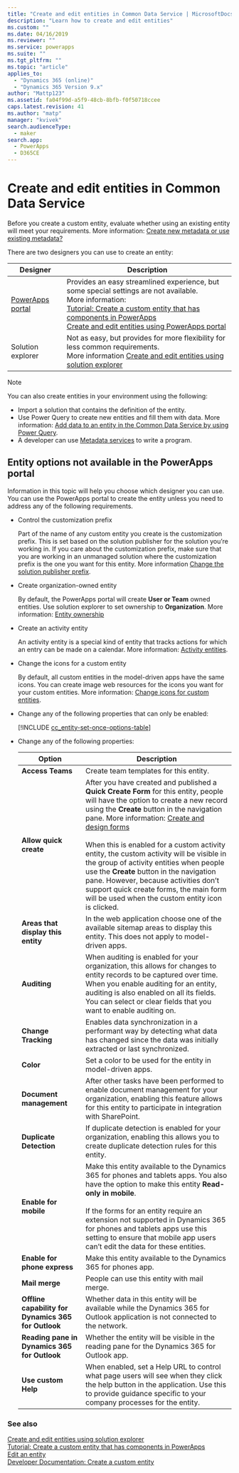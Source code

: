 ```yaml
---
title: "Create and edit entities in Common Data Service | MicrosoftDocs"
description: "Learn how to create and edit entities"
ms.custom: ""
ms.date: 04/16/2019
ms.reviewer: ""
ms.service: powerapps
ms.suite: ""
ms.tgt_pltfrm: ""
ms.topic: "article"
applies_to: 
  - "Dynamics 365 (online)"
  - "Dynamics 365 Version 9.x"
author: "Mattp123"
ms.assetid: fa04f99d-a5f9-48cb-8bfb-f0f50718ccee
caps.latest.revision: 41
ms.author: "matp"
manager: "kvivek"
search.audienceType: 
  - maker
search.app: 
  - PowerApps
  - D365CE
---
```

# Create and edit entities in Common Data Service

Before you create a custom entity, evaluate whether using an existing entity will meet your requirements. More information: [Create new metadata or use existing metadata?](create-edit-metadata.md#create-new-metadata-or-use-existing-metadata)

There are two designers you can use to create an entity:

|Designer| Description|
|--|--|
|[PowerApps portal](https://make.powerapps.com/?utm_source=padocs&utm_medium=linkinadoc&utm_campaign=referralsfromdoc)|Provides an easy streamlined experience, but some special settings are not available.<br />More information: <br />[Tutorial: Create a custom entity that has components in PowerApps](/powerapps/maker/common-data-service/create-custom-entity)<br />[Create and edit entities using PowerApps portal](create-edit-entities-portal.md)|
|Solution explorer|Not as easy, but provides for more flexibility for less common requirements. <br />More information [Create and edit entities using solution explorer](create-edit-entities-solution-explorer.md)|

> [!NOTE]
> You can also create entities in your environment using the following:
> - Import a solution that contains the definition of the entity.
> - Use Power Query to create new entities and fill them with data. More information: [Add data to an entity in the Common Data Service by using Power Query](/powerapps/maker/common-data-service/data-platform-cds-newentity-pq).
> - A developer can use [Metadata services](/powerapps/developer/common-data-service/use-web-services#metadata-services) to write a program.


## Entity options not available in the PowerApps portal

Information in this topic will help you choose which designer you can use. You can use the PowerApps portal to create the entity unless you need to address any of the following requirements.

- Control the customization prefix

  Part of the name of any custom entity you create is the customization prefix. This is set based on the solution publisher for the solution you’re working in. If you care about the customization prefix, make sure that you are working in an unmanaged solution where the customization prefix is the one you want for this entity. More information [Change the solution publisher prefix](change-solution-publisher-prefix.md).

- Create organization-owned entity

  By default, the PowerApps portal will create **User or Team** owned entities. Use solution explorer to set ownership to **Organization**. More information: [Entity ownership](types-of-entities.md#entity-ownership)

- Create an activity entity

  An activity entity is a special kind of entity that tracks actions for which an entry can be made on a calendar. More information: [Activity entities](types-of-entities.md#activity-entities).

- Change the icons for a custom entity

  By default, all custom entities in the model-driven apps have the same icons. You can create image web resources for the icons you want for your custom entities. More information:  [Change icons for custom entities](../model-driven-apps/change-custom-entity-icons.md). 

- Change any of the following properties that can only be enabled:

  [!INCLUDE [cc_entity-set-once-options-table](../../includes/cc_entity-set-once-options-table.md)]

- Change any of the following properties:

  |Option   |Description  |
  |---------|---------|
  |**Access Teams**|Create team templates for this entity. |
  |**Allow quick create**|After you have created and published a **Quick Create Form** for this entity, people will have the option to create a new record using the **Create** button in the navigation pane. More information: [Create and design forms](../model-driven-apps/create-design-forms.md)<br /><br /> When this is enabled for a custom activity entity, the custom activity will be visible in the group of activity entities when people use the **Create** button in the navigation pane. However, because activities don’t support quick create forms, the main form will be used when the custom entity icon is clicked.|
  |**Areas that display this entity**|In the web application choose one of the available sitemap areas to display this entity. This does not apply to model-driven apps.|
  |**Auditing**|When auditing is enabled for your organization, this allows for changes to entity records to be captured over time. When you enable auditing for an entity, auditing is also enabled on all its fields. You can select or clear fields that you want to enable auditing on.|
  |**Change Tracking**|Enables data synchronization in a performant way by detecting what data has changed since the data was initially extracted or last synchronized.  |
  |**Color**|Set a color to be used for the entity in model-driven apps.|
  |**Document management**|After other tasks have been performed to enable document management for your organization, enabling this feature allows for this entity to participate in integration with SharePoint. |
  |**Duplicate Detection**|If duplicate detection is enabled for your organization, enabling this allows you to create duplicate detection rules for this entity.|
  |**Enable for mobile**|Make this entity available to the Dynamics 365 for phones and tablets apps. You also have the option to make this entity **Read-only in mobile**.<br /><br /> If the forms for an entity require an extension not supported in Dynamics 365 for phones and tablets apps use this setting to ensure that mobile app users can’t edit the data for these entities.|
  |**Enable for phone express**|Make this entity available to the Dynamics 365 for phones app.|
  |**Mail merge**|People can use this entity with mail merge.|
  |**Offline capability for Dynamics 365 for Outlook**|Whether data in this entity will be available while the Dynamics 365 for Outlook application is not connected to the network.|
  |**Reading pane in Dynamics 365 for Outlook**|Whether the entity will be visible in the reading pane for the Dynamics 365 for Outlook app.|
  |**Use custom Help**|When enabled, set a Help URL to control what page users will see when they click the help button in the application. Use this to provide guidance specific to your company processes for the entity.|


### See also

[Create and edit entities using solution explorer](create-edit-entities-solution-explorer.md)<br />
[Tutorial: Create a custom entity that has components in PowerApps](/powerapps/maker/common-data-service/create-custom-entity)<br />
[Edit an entity](edit-entities.md)<br />
[Developer Documentation: Create a custom entity](/dynamics365/customer-engagement/developer/org-service/create-custom-entity)
